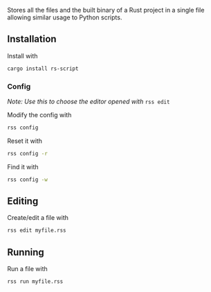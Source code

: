 Stores all the files and the built binary of a Rust project in a single file allowing similar usage to Python scripts.

## Installation
Install with
```bash
cargo install rs-script
```

### Config
_Note: Use this to choose the editor opened with_ `rss edit`

Modify the config with
```bash
rss config
```

Reset it with
```bash
rss config -r
```

Find it with
```bash
rss config -w
```


## Editing
Create/edit a file with
```bash
rss edit myfile.rss
```

## Running
Run a file with
```bash
rss run myfile.rss
```
